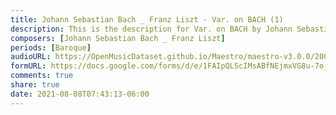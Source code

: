 ```yaml
---
title: Johann Sebastian Bach _ Franz Liszt - Var. on BACH (1)
description: This is the description for Var. on BACH by Johann Sebastian Bach _ Franz Liszt
composers: [Johann Sebastian Bach _ Franz Liszt]
periods: [Baroque]
audioURL: https://OpenMusicDataset.github.io/Maestro/maestro-v3.0.0/2006/MIDI-Unprocessed_20_R1_2006_01-04_ORIG_MID--AUDIO_20_R1_2006_01_Track01_wav.midi
formURL: https://docs.google.com/forms/d/e/1FAIpQLScIMsABfNEjmxVG8u-7o_QvoUF_tINXWVEfd9ZIsOi2d1_8Vw/viewform
comments: true
share: true
date: 2021-08-08T07:43:13-06:00
---
```

